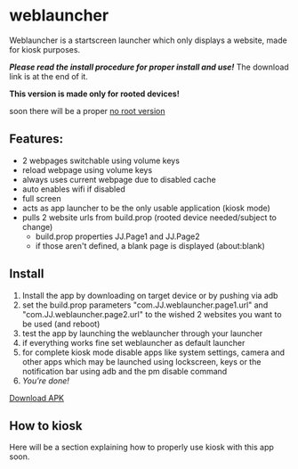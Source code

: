 # weblauncher
Weblauncher is a startscreen launcher which only displays a website, made for kiosk purposes.

___Please read the install procedure for proper install and use!___
The download link is at the end of it.

__This version is made only for rooted devices!__

soon there will be a proper [no root version](https://github.com/programminghoch10/weblauncher/tree/norootversion)


## Features:
- 2 webpages switchable using volume keys
- reload webpage using volume keys
- always uses current webpage due to disabled cache
- auto enables wifi if disabled
- full screen
- acts as app launcher to be the only usable application (kiosk mode)
- pulls 2 website urls from build.prop (rooted device needed/subject to change)
  - build.prop properties JJ.Page1 and JJ.Page2
  - if those aren't defined, a blank page is displayed (about:blank)
  
## Install
1. Install the app by downloading on target device or by pushing via adb
1. set the build.prop parameters "com.JJ.weblauncher.page1.url" and "com.JJ.weblauncher.page2.url" to the wished 2 websites you want to be used (and reboot)
1. test the app by launching the weblauncher through your launcher
1. if everything works fine set weblauncher as default launcher
1. for complete kiosk mode disable apps like system settings, camera and other apps which may be launched using lockscreen, keys or the notification bar using adb and the pm disable command
1. _You're done!_

[Download APK](https://github.com/programminghoch10/weblauncher/raw/rootedversion/app/release/app-release.apk)

## How to kiosk

Here will be a section explaining how to properly use kiosk with this app soon.